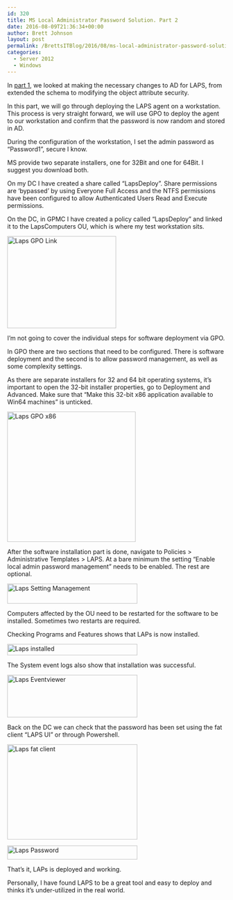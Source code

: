 ```yaml
---
id: 320
title: MS Local Administrator Password Solution. Part 2
date: 2016-08-09T21:36:34+00:00
author: Brett Johnson
layout: post
permalink: /BrettsITBlog/2016/08/ms-local-administrator-password-solution-part-2/
categories:
  - Server 2012
  - Windows
---
```

In [part 1](https://sdbrett.com/BrettsITBlog/2016/06/ms-local-administrator-password-solution-part-1/), we looked at making the necessary changes to AD for LAPS, from extended the schema to modifying the object attribute security.

In this part, we will go through deploying the LAPS agent on a workstation. This process is very straight forward, we will use GPO to deploy the agent to our workstation and confirm that the password is now random and stored in AD.

During the configuration of the workstation, I set the admin password as &#8220;Password1&#8221;, secure I know.

MS provide two separate installers, one for 32Bit and one for 64Bit. I suggest you download both.

On my DC I have created a share called &#8220;LapsDeploy&#8221;. Share permissions are &#8216;bypassed&#8217; by using Everyone Full Access and the NTFS permissions have been configured to allow Authenticated Users Read and Execute permissions.

On the DC, in GPMC I have created a policy called &#8220;LapsDeploy&#8221; and linked it to the LapsComputers OU, which is where my test workstation sits.

[<img class="alignnone size-full wp-image-335" src="https://sdbrett.com/assets/images/2016/08/Laps-GPO-Link.png" alt="Laps GPO Link" width="251" height="212" />](https://sdbrett.com/assets/images/2016/08/Laps-GPO-Link.png)

I&#8217;m not going to cover the individual steps for software deployment via GPO.

In GPO there are two sections that need to be configured. There is software deployment and the second is to allow password management, as well as some complexity settings.

As there are separate installers for 32 and 64 bit operating systems, it&#8217;s important to open the 32-bit installer properties, go to Deployment and Advanced. Make sure that &#8220;Make this 32-bit x86 application available to Win64 machines&#8221; is unticked.

[<img class="alignnone size-medium wp-image-340" src="https://sdbrett.com/assets/images/2016/08/Laps-GPO-x86-296x300.png" alt="Laps GPO x86" width="296" height="300" srcset="https://sdbrett.com/assets/images2016/08/Laps-GPO-x86-296x300.png 296w, https://sdbrett.com/assets/images2016/08/Laps-GPO-x86.png 401w" sizes="(max-width: 296px) 100vw, 296px" />](https://sdbrett.com/assets/images/2016/08/Laps-GPO-x86.png)

After the software installation part is done, navigate to Policies > Administrative Templates > LAPS. At a bare minimum the setting &#8220;Enable local admin password management&#8221; needs to be enabled. The rest are optional.

[<img class="alignnone size-medium wp-image-339" src="https://sdbrett.com/assets/images/2016/08/Laps-Setting-Management-300x46.png" alt="Laps Setting Management" width="300" height="46" srcset="https://sdbrett.com/assets/images2016/08/Laps-Setting-Management-300x46.png 300w, https://sdbrett.com/assets/images2016/08/Laps-Setting-Management-768x118.png 768w, https://sdbrett.com/assets/images2016/08/Laps-Setting-Management.png 835w" sizes="(max-width: 300px) 100vw, 300px" />](https://sdbrett.com/assets/images/2016/08/Laps-Setting-Management.png)

Computers affected by the OU need to be restarted for the software to be installed. Sometimes two restarts are required.

Checking Programs and Features shows that LAPs is now installed.

[<img class="alignnone size-medium wp-image-337" src="https://sdbrett.com/assets/images/2016/08/Laps-installed-300x26.png" alt="Laps installed" width="300" height="26" srcset="https://sdbrett.com/assets/images2016/08/Laps-installed-300x26.png 300w, https://sdbrett.com/assets/images2016/08/Laps-installed.png 737w" sizes="(max-width: 300px) 100vw, 300px" />](https://sdbrett.com/assets/images/2016/08/Laps-installed.png)

The System event logs also show that installation was successful.

[<img class="alignnone size-medium wp-image-332" src="https://sdbrett.com/assets/images/2016/08/Laps-Eventviewer-300x98.png" alt="Laps Eventviewer" width="300" height="98" srcset="https://sdbrett.com/assets/images2016/08/Laps-Eventviewer-300x98.png 300w, https://sdbrett.com/assets/images2016/08/Laps-Eventviewer.png 607w" sizes="(max-width: 300px) 100vw, 300px" />](https://sdbrett.com/assets/images/2016/08/Laps-Eventviewer.png)

Back on the DC we can check that the password has been set using the fat client &#8220;LAPS UI&#8221; or through Powershell.

[<img class="alignnone size-medium wp-image-333" src="https://sdbrett.com/assets/images/2016/08/Laps-fat-client-300x219.png" alt="Laps fat client" width="300" height="219" srcset="https://sdbrett.com/assets/images2016/08/Laps-fat-client-300x219.png 300w, https://sdbrett.com/assets/images2016/08/Laps-fat-client.png 387w" sizes="(max-width: 300px) 100vw, 300px" />](https://sdbrett.com/assets/images/2016/08/Laps-fat-client.png)

[<img class="alignnone size-medium wp-image-338" src="https://sdbrett.com/assets/images/2016/08/Laps-Password-300x32.png" alt="Laps Password" width="300" height="32" srcset="https://sdbrett.com/assets/images2016/08/Laps-Password-300x32.png 300w, https://sdbrett.com/assets/images2016/08/Laps-Password-768x81.png 768w, https://sdbrett.com/assets/images2016/08/Laps-Password.png 778w" sizes="(max-width: 300px) 100vw, 300px" />](https://sdbrett.com/assets/images/2016/08/Laps-Password.png)

That&#8217;s it, LAPs is deployed and working.

Personally, I have found LAPS to be a great tool and easy to deploy and thinks it&#8217;s under-utilized in the real world.